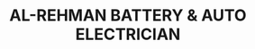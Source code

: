 ---
title: "AL-REHMAN BATTERY & AUTO ELECTRICIAN"
url: /karachi/al-rehman-battery-and-auto-electrician/
shop: car repair
---